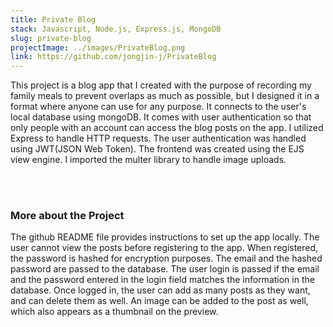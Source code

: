 ```yaml
---
title: Private Blog
stack: Javascript, Node.js, Express.js, MongoDB
slug: private-blog
projectImage: ../images/PrivateBlog.png
link: https://github.com/jongjin-j/PrivateBlog
---
```


This project is a blog app that I created with the purpose of recording my family meals to prevent overlaps as much as possible, but I designed it in a format where anyone can use for any purpose. It connects to the user's local database using mongoDB. It comes with user authentication so that only people with an account can access the blog posts on the app. I utilized Express to handle HTTP requests. The user authentication was handled using JWT(JSON Web Token). The frontend was created using the EJS view engine. I imported the multer library to handle image uploads. 

<br/><br/>

### More about the Project

The github README file provides instructions to set up the app locally. The user cannot view the posts before registering to the app. When registered, the password is hashed for encryption purposes. The email and the hashed password are passed to the database. The user login is passed if the email and the password entered in the login field matches the information in the database. Once logged in, the user can add as many posts as they want, and can delete them as well. An image can be added to the post as well, which also appears as a thumbnail on the preview.